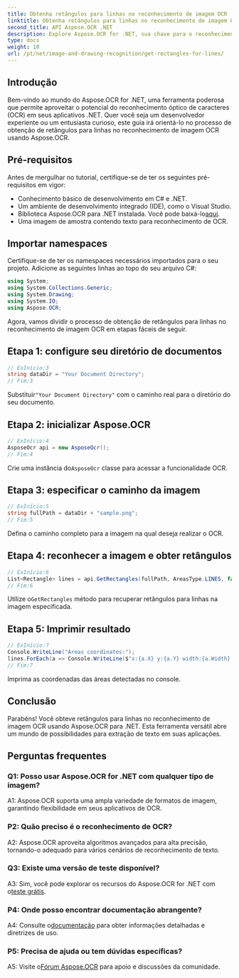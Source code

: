 ```yaml
---
title: Obtenha retângulos para linhas no reconhecimento de imagem OCR
linktitle: Obtenha retângulos para linhas no reconhecimento de imagem OCR
second_title: API Aspose.OCR .NET
description: Explore Aspose.OCR for .NET, sua chave para o reconhecimento preciso de imagens OCR. Liberte o poder da extração de texto sem esforço.
type: docs
weight: 10
url: /pt/net/image-and-drawing-recognition/get-rectangles-for-lines/
---
```

## Introdução

Bem-vindo ao mundo do Aspose.OCR for .NET, uma ferramenta poderosa que permite aproveitar o potencial do reconhecimento óptico de caracteres (OCR) em seus aplicativos .NET. Quer você seja um desenvolvedor experiente ou um entusiasta curioso, este guia irá orientá-lo no processo de obtenção de retângulos para linhas no reconhecimento de imagem OCR usando Aspose.OCR.

## Pré-requisitos

Antes de mergulhar no tutorial, certifique-se de ter os seguintes pré-requisitos em vigor:

- Conhecimento básico de desenvolvimento em C# e .NET.
- Um ambiente de desenvolvimento integrado (IDE), como o Visual Studio.
-  Biblioteca Aspose.OCR para .NET instalada. Você pode baixá-lo[aqui](https://releases.aspose.com/ocr/net/).
- Uma imagem de amostra contendo texto para reconhecimento de OCR.

## Importar namespaces

Certifique-se de ter os namespaces necessários importados para o seu projeto. Adicione as seguintes linhas ao topo do seu arquivo C#:

```csharp
using System;
using System.Collections.Generic;
using System.Drawing;
using System.IO;
using Aspose.OCR;
```

Agora, vamos dividir o processo de obtenção de retângulos para linhas no reconhecimento de imagem OCR em etapas fáceis de seguir.

## Etapa 1: configure seu diretório de documentos

```csharp
// ExInício:3
string dataDir = "Your Document Directory";
// Fim:3
```

 Substituir`"Your Document Directory"` com o caminho real para o diretório do seu documento.

## Etapa 2: inicializar Aspose.OCR

```csharp
// ExInício:4
AsposeOcr api = new AsposeOcr();
// Fim:4
```

 Crie uma instância do`AsposeOcr` classe para acessar a funcionalidade OCR.

## Etapa 3: especificar o caminho da imagem

```csharp
// ExInício:5
string fullPath = dataDir + "sample.png";
// Fim:5
```

Defina o caminho completo para a imagem na qual deseja realizar o OCR.

## Etapa 4: reconhecer a imagem e obter retângulos

```csharp
// ExInício:6
List<Rectangle> lines = api.GetRectangles(fullPath, AreasType.LINES, false);
// Fim:6
```

 Utilize o`GetRectangles` método para recuperar retângulos para linhas na imagem especificada.

## Etapa 5: Imprimir resultado

```csharp
// ExInício:7
Console.WriteLine("Areas coordinates:");
lines.ForEach(a => Console.WriteLine($"x:{a.X} y:{a.Y} width:{a.Width} height:{a.Height}"));
// Fim:7
```

Imprima as coordenadas das áreas detectadas no console.

## Conclusão

Parabéns! Você obteve retângulos para linhas no reconhecimento de imagem OCR usando Aspose.OCR para .NET. Esta ferramenta versátil abre um mundo de possibilidades para extração de texto em suas aplicações.

## Perguntas frequentes

### Q1: Posso usar Aspose.OCR for .NET com qualquer tipo de imagem?

A1: Aspose.OCR suporta uma ampla variedade de formatos de imagem, garantindo flexibilidade em seus aplicativos de OCR.

### P2: Quão preciso é o reconhecimento de OCR?

A2: Aspose.OCR aproveita algoritmos avançados para alta precisão, tornando-o adequado para vários cenários de reconhecimento de texto.

### Q3: Existe uma versão de teste disponível?

 A3: Sim, você pode explorar os recursos do Aspose.OCR for .NET com o[teste grátis](https://releases.aspose.com/).

### P4: Onde posso encontrar documentação abrangente?

 A4: Consulte o[documentação](https://reference.aspose.com/ocr/net/) para obter informações detalhadas e diretrizes de uso.

### P5: Precisa de ajuda ou tem dúvidas específicas?

 A5: Visite o[Fórum Aspose.OCR](https://forum.aspose.com/c/ocr/16) para apoio e discussões da comunidade.